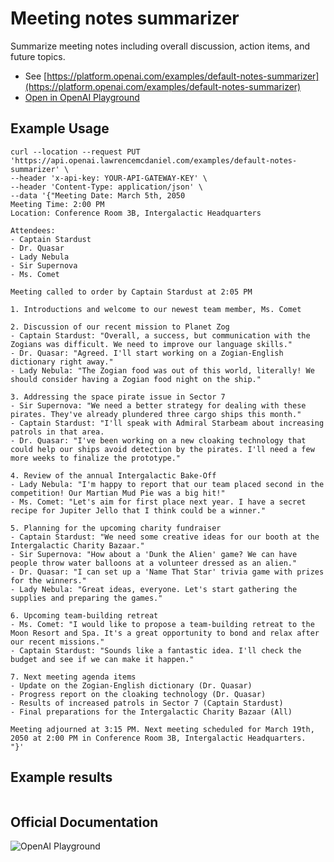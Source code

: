 # Meeting notes summarizer

Summarize meeting notes including overall discussion, action items, and future topics.

- See [https://platform.openai.com/examples/default-notes-summarizer](https://platform.openai.com/examples/default-notes-summarizer)
- [Open in OpenAI Playground](https://platform.openai.com/playground/p/default-notes-summarizer)

## Example Usage

```console
curl --location --request PUT 'https://api.openai.lawrencemcdaniel.com/examples/default-notes-summarizer' \
--header 'x-api-key: YOUR-API-GATEWAY-KEY' \
--header 'Content-Type: application/json' \
--data '{"Meeting Date: March 5th, 2050
Meeting Time: 2:00 PM
Location: Conference Room 3B, Intergalactic Headquarters

Attendees:
- Captain Stardust
- Dr. Quasar
- Lady Nebula
- Sir Supernova
- Ms. Comet

Meeting called to order by Captain Stardust at 2:05 PM

1. Introductions and welcome to our newest team member, Ms. Comet

2. Discussion of our recent mission to Planet Zog
- Captain Stardust: "Overall, a success, but communication with the Zogians was difficult. We need to improve our language skills."
- Dr. Quasar: "Agreed. I'll start working on a Zogian-English dictionary right away."
- Lady Nebula: "The Zogian food was out of this world, literally! We should consider having a Zogian food night on the ship."

3. Addressing the space pirate issue in Sector 7
- Sir Supernova: "We need a better strategy for dealing with these pirates. They've already plundered three cargo ships this month."
- Captain Stardust: "I'll speak with Admiral Starbeam about increasing patrols in that area.
- Dr. Quasar: "I've been working on a new cloaking technology that could help our ships avoid detection by the pirates. I'll need a few more weeks to finalize the prototype."

4. Review of the annual Intergalactic Bake-Off
- Lady Nebula: "I'm happy to report that our team placed second in the competition! Our Martian Mud Pie was a big hit!"
- Ms. Comet: "Let's aim for first place next year. I have a secret recipe for Jupiter Jello that I think could be a winner."

5. Planning for the upcoming charity fundraiser
- Captain Stardust: "We need some creative ideas for our booth at the Intergalactic Charity Bazaar."
- Sir Supernova: "How about a 'Dunk the Alien' game? We can have people throw water balloons at a volunteer dressed as an alien."
- Dr. Quasar: "I can set up a 'Name That Star' trivia game with prizes for the winners."
- Lady Nebula: "Great ideas, everyone. Let's start gathering the supplies and preparing the games."

6. Upcoming team-building retreat
- Ms. Comet: "I would like to propose a team-building retreat to the Moon Resort and Spa. It's a great opportunity to bond and relax after our recent missions."
- Captain Stardust: "Sounds like a fantastic idea. I'll check the budget and see if we can make it happen."

7. Next meeting agenda items
- Update on the Zogian-English dictionary (Dr. Quasar)
- Progress report on the cloaking technology (Dr. Quasar)
- Results of increased patrols in Sector 7 (Captain Stardust)
- Final preparations for the Intergalactic Charity Bazaar (All)

Meeting adjourned at 3:15 PM. Next meeting scheduled for March 19th, 2050 at 2:00 PM in Conference Room 3B, Intergalactic Headquarters.
"}'
```

## Example results

```json

```

## Official Documentation

![OpenAI Playground](https://raw.githubusercontent.com/FullStackWithLawrence/aws-openai/main/doc/img/examples/example-27-notes-summarizer.png "OpenAI Playground")
